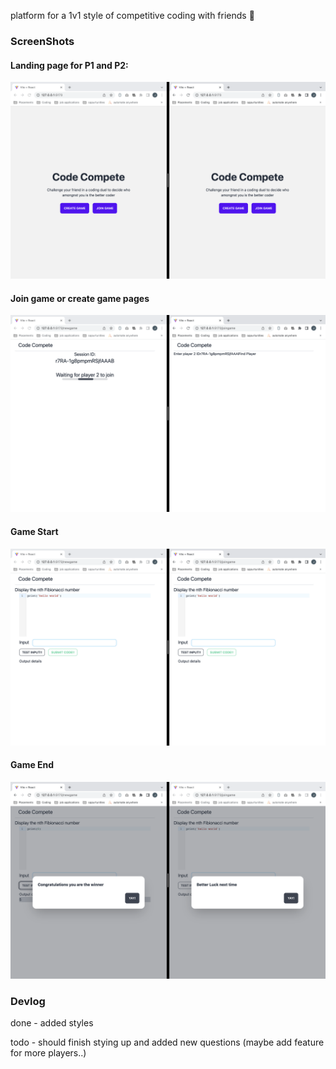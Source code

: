 platform for a 1v1 style of competitive coding with friends 🦾

### ScreenShots
#### Landing page for P1 and P2:
![landing page](screenshots/p1_and_p2_landingPage.png)

#### Join game or create game pages
![landing page](screenshots/JoinGAme_and_CreateGame.png)

#### Game Start
![landing page](screenshots/Game_Start.png)

#### Game End
![landing page](screenshots/Game_end.png)


### Devlog
done - added styles

todo - should finish stying up and added new questions (maybe add feature for more players..)


